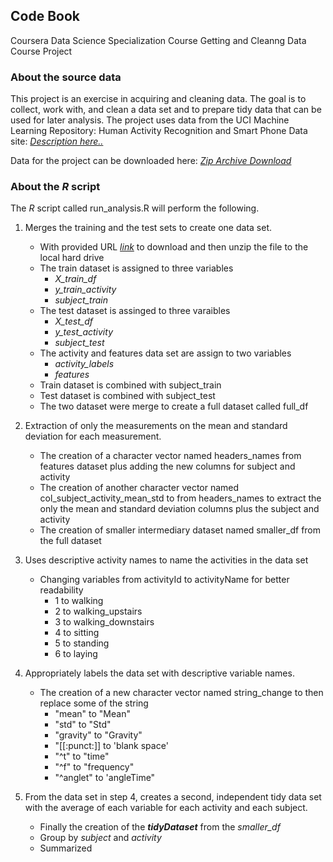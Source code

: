## Code Book

Coursera Data Science Specialization Course
Getting and Cleanng Data
Course Project

### About the source data

This project is an exercise in acquiring and cleaning data. The goal is to collect, work with, and clean a data set and to prepare tidy data that can be used for later analysis. The project uses data from the UCI Machine Learning Repository: Human Activity Recognition and Smart Phone Data site: *[Description here..](http://archive.ics.uci.edu/ml/datasets/Human+Activity+Recognition+Using+Smartphones)*

Data for the project can be downloaded here: *[Zip Archive Download](https://d396qusza40orc.cloudfront.net/getdata%2Fprojectfiles%2FUCI%20HAR%20Dataset.zip)*

### About the *R* script

The *R* script called run_analysis.R will perform the following.

1. Merges the training and the test sets to create one data set.  
    - With provided URL *[link](https://d396qusza40orc.cloudfront.net/getdata%2Fprojectfiles%2FUCI%20HAR%20Dataset.zip)* to download and then unzip the file to the local hard drive
    - The train dataset is assigned to three variables  
        - *X_train_df*  
        - *y_train_activity*  
        - *subject_train*  
    - The test dataset is assinged to three varaibles  
        - *X_test_df*  
        - *y_test_activity*  
        - *subject_test*  
    - The activity and features data set are assign to two variables  
        - *activity_labels*  
        - *features*  
    - Train dataset is combined with subject_train     
    - Test dataset is combined with subject_test  
    - The two dataset were merge to create a full dataset called full_df  
    
2. Extraction of only the measurements on the mean and standard deviation for each measurement.
    - The creation of a character vector named headers_names from features dataset plus adding the new columns for subject and activity
    - The creation of another character vector named col_subject_activity_mean_std to from headers_names to extract the only the mean and standard deviation columns plus the subject and activity
    - The creation of smaller intermediary dataset named smaller_df from the full dataset  
    
3. Uses descriptive activity names to name the activities in the data set  
    - Changing variables from activityId to activityName for better readability
        - 1 to walking 
        - 2 to walking_upstairs 
        - 3 to walking_downstairs
        - 4 to sitting
        - 5 to standing
        - 6 to laying  
    
4. Appropriately labels the data set with descriptive variable names.
    - The creation of a new character vector named string_change to then replace some of the string 
        - "mean" to "Mean"
        - "std" to "Std"
        - "gravity" to "Gravity"
        - "[[:punct:]] to 'blank space'
        - "^t" to "time"
        - "^f" to "frequency"
        - "^anglet" to 'angleTime"  
        
5. From the data set in step 4, creates a second, independent tidy data set with the average of each variable for each activity and each subject.
    - Finally the creation of the ***tidyDataset*** from the *smaller_df*  
    - Group by *subject* and *activity*
    - Summarized
